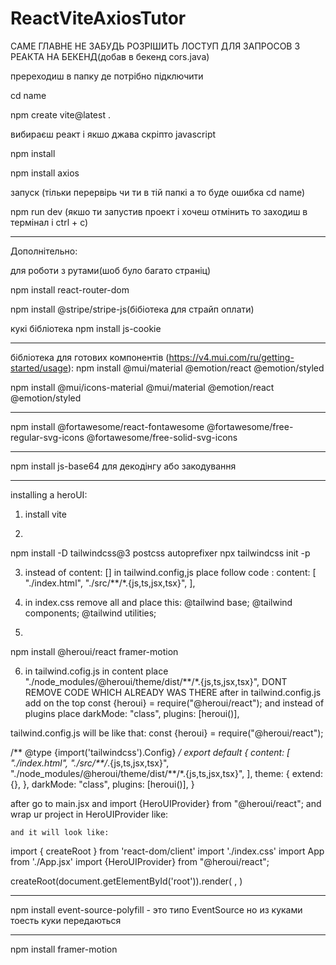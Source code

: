 # ReactViteAxiosTutor

САМЕ ГЛАВНЕ НЕ ЗАБУДЬ РОЗРІШИТЬ ЛОСТУП ДЛЯ ЗАПРОСОВ З РЕАКТА НА БЕКЕНД(добав в бекенд cors.java)


пререходиш в папку де потрібно підключити 

cd name

npm create vite@latest . 

вибираєш реакт і якшо джава скріпто javascript 

npm install

npm install axios


запуск (тільки перервірь чи ти в тій папкі а то буде ошибка cd name)

npm run dev (якшо ти запустив проект і хочеш отмінить то заходиш в термінал і ctrl + c)

---

Дополнітельно:

для роботи з рутами(шоб було багато страніц)

npm install react-router-dom


npm install @stripe/stripe-js(бібіотека для страйп оплати)


кукі бібліотека npm install js-cookie
 
---

бібліотека для готових компонентів (https://v4.mui.com/ru/getting-started/usage):
npm install @mui/material @emotion/react @emotion/styled

npm install @mui/icons-material @mui/material @emotion/react @emotion/styled

 <link rel="stylesheet" href="https://fonts.googleapis.com/css?family=Roboto:300,400,500,700&display=swap" />
 <link rel="stylesheet" href="https://fonts.googleapis.com/icon?family=Material+Icons" />

---

npm install @fortawesome/react-fontawesome @fortawesome/free-regular-svg-icons @fortawesome/free-solid-svg-icons

---

npm install js-base64 для декодінгу або закодування 

---

installing a heroUI:
1) install vite 


2) 
npm install -D tailwindcss@3 postcss autoprefixer
npx tailwindcss init -p


3) instead of content: [] in tailwind.config,js place follow code :
content: [
    "./index.html",
    "./src/**/*.{js,ts,jsx,tsx}",
  ],


  4) in index.css remove all and place this:
  @tailwind base;
@tailwind components;
@tailwind utilities;


5) 
npm install @heroui/react framer-motion


6) in tailwind.cofig.js in content place "./node_modules/@heroui/theme/dist/**/*.{js,ts,jsx,tsx}", DONT REMOVE CODE WHICH ALREADY WAS THERE
after in tailwind.config.js add on the top const {heroui} = require("@heroui/react");
and instead of plugins place 
  darkMode: "class",
  plugins: [heroui()],

tailwind.config.js will be like that:
const {heroui} = require("@heroui/react");

/** @type {import('tailwindcss').Config} */
export default {
  content: [
    "./index.html",
    "./src/**/*.{js,ts,jsx,tsx}",
    "./node_modules/@heroui/theme/dist/**/*.{js,ts,jsx,tsx}",
  ],
  theme: {
    extend: {},
  },
  darkMode: "class",
  plugins: [heroui()],
}

after go to main.jsx and import {HeroUIProvider} from "@heroui/react";
and wrap ur project in HeroUIProvider like:
  <HeroUIProvider>
      <YourApplication />
    </HeroUIProvider>

    and it will look like:
    

import { createRoot } from 'react-dom/client'
import './index.css'
import App from './App.jsx'
import {HeroUIProvider} from "@heroui/react";

createRoot(document.getElementById('root')).render(
  <HeroUIProvider>
    <App />
  </HeroUIProvider>,
)

---

npm install event-source-polyfill - это типо EventSource но из куками тоесть куки передаються 

---

npm install framer-motion
